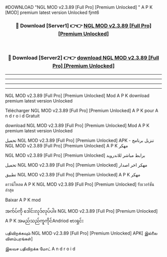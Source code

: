 #DOWNLOAD "NGL MOD v2.3.89 [Full Pro] [Premium Unlocked] " A P K [MOD] premium latest version Unlocked fjmt6 



<div align="center">

<h3>🔴 Download [Server1] 👉👉 <a href="https://apkdownload12.web.app/?title=NGL MOD v2.3.89 [Full Pro] [Premium Unlocked] ">NGL MOD v2.3.89 [Full Pro] [Premium Unlocked]  </a></h3><br>

<h3>🔴 Download [Server2] 👉👉 <a href="https://apkdownload12.web.app/?title=NGL MOD v2.3.89 [Full Pro] [Premium Unlocked] ">download NGL MOD v2.3.89 [Full Pro] [Premium Unlocked]  </a></h3>
</div>


----------------------------------------------------------

----------------------------------------------------------

----------------------------------------------------------

----------------------------------------------------------


NGL MOD v2.3.89 [Full Pro] [Premium Unlocked]  Mod A P K download premium latest version Unlocked

Télécharger  NGL MOD v2.3.89 [Full Pro] [Premium Unlocked]  A P K pour A n d r o i d Gratuit

download NGL MOD v2.3.89 [Full Pro] [Premium Unlocked]  Mod A P K premium latest version Unlocked

تحميل NGL MOD v2.3.89 [Full Pro] [Premium Unlocked]  APK - تنزيل برنامج NGL MOD v2.3.89 [Full Pro] [Premium Unlocked]  A P K مهكر

NGL MOD v2.3.89 [Full Pro] [Premium Unlocked]  برابط مباشر للاندرويد

تحميل NGL MOD v2.3.89 [Full Pro] [Premium Unlocked]  مهكر اخر اصدار

تطبيق NGL MOD v2.3.89 [Full Pro] [Premium Unlocked]  A P K مهكر

ดาวน์โหลด A P K NGL MOD v2.3.89 [Full Pro] [Premium Unlocked]  รับเวอร์ชันล่าสุด

Baixar A P K mod

အက်ပ်ကို ဒေါင်းလုဒ်လုပ်ပါ။ NGL MOD v2.3.89 [Full Pro] [Premium Unlocked]  A P K အမည်သည်ကူကိုင်Andriod ဗားရှင်း

பதிவிறக்கவும் NGL MOD v2.3.89 [Full Pro] [Premium Unlocked]  APK[ இல்லை விளம்பரங்கள்] 
 
இலவச பதிவிறக்க மோட் A n d r o i d



